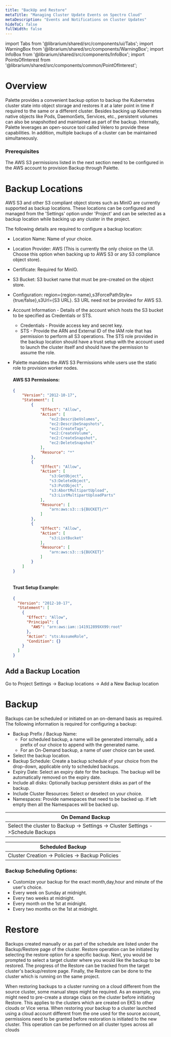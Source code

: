 ```yaml
---
title: "BackUp and Restore"
metaTitle: "Managing Cluster Update Events on Spectro Cloud"
metaDescription: "Events and Notifications on Cluster Updates"
hideToC: false
fullWidth: false
---
```


import Tabs from '@librarium/shared/src/components/ui/Tabs';
import WarningBox from '@librarium/shared/src/components/WarningBox';
import InfoBox from '@librarium/shared/src/components/InfoBox';
import PointsOfInterest from '@librarium/shared/src/components/common/PointOfInterest';

# Overview

Palette provides a convenient backup option to backup the Kubernetes cluster state into object storage and restores it at a later point in time if required to the same or a different cluster. Besides backing up Kubernetes native objects like Pods, DaemonSets, Services, etc., persistent volumes can also be snapshotted and maintained as part of the backup. Internally, Palette leverages an open-source tool called Velero to provide these capabilities. In addition, multiple backups of a cluster can be maintained simultaneously.

### Prerequisites

The AWS S3 permissions listed in the next section need to be configured in the AWS account to provision Backup through Palette.

# Backup Locations

AWS S3 and other S3 compliant object stores such as MinIO are currently supported as backup locations. These locations can be configured and managed from the 'Settings' option under 'Project' and can be selected as a backup location while backing up any cluster in the project.

The following details are required to configure a backup location:

* Location Name: Name of your choice.
* Location Provider: AWS (This is currently the only choice on the UI. Choose this option when backing up to AWS S3 or any S3 compliance object store).
* Certificate: Required for MinIO.
* S3 Bucket: S3 bucket name that must be pre-created on the object store.
* Configuration: region={region-name},s3ForcePathStyle={true/false},s3Url={S3 URL}. S3 URL need not be provided for AWS S3.
* Account Information - Details of the account which hosts the S3 bucket to be specified as Credentials or STS.
    * Credentials - Provide access key and secret key. 
    * STS - Provide the ARN and External ID of the IAM role that has permission to perform all S3 operations. The STS role provided in the backup location should have a trust setup with the account used to launch the cluster itself and should have the permission to assume the role. 
* Palette mandates the AWS S3 Permissions while users use the static role to provision worker nodes.
    #### AWS S3 Permissions:

    ```json
    {
        "Version": "2012-10-17",
        "Statement": [
            {
                "Effect": "Allow",
                "Action": [
                    "ec2:DescribeVolumes",
                    "ec2:DescribeSnapshots",
                    "ec2:CreateTags",
                    "ec2:CreateVolume",
                    "ec2:CreateSnapshot",
                    "ec2:DeleteSnapshot"
                ],
                "Resource": "*"
            },
            {
                "Effect": "Allow",
                "Action": [
                    "s3:GetObject",
                    "s3:DeleteObject",
                    "s3:PutObject",
                    "s3:AbortMultipartUpload",
                    "s3:ListMultipartUploadParts"
                ],
                "Resource": [
                    "arn:aws:s3:::${BUCKET}/*"
                ]
            },
            {
                "Effect": "Allow",
                "Action": [
                    "s3:ListBucket"
                ],
                "Resource": [
                    "arn:aws:s3:::${BUCKET}"
                ]
            }
        ]
    }
     
    ```

    #### Trust Setup Example:

    ```json
    {
      "Version": "2012-10-17",
      "Statement": [
        {
          "Effect": "Allow",
          "Principal": {
            "AWS": "arn:aws:iam::141912899XX99:root"
          },
          "Action": "sts:AssumeRole",
          "Condition": {}
        }
      ]
    }
    ```

## Add a Backup Location

Go to Project Settings -> Backup locations  -> Add a New Backup location


# Backup

Backups can be scheduled or initiated on an on-demand basis as required. The following information is required for configuring a backup:

* Backup Prefix / Backup Name:
	* For scheduled backup, a name will be generated internally, add a prefix of our choice to append with the generated name.
	* For an On-Demand backup, a name of user choice can be used.
* Select the backup location.
* Backup Schedule: Create a backup schedule of your choice from the drop-down, applicable only to scheduled backups.
* Expiry Date: Select an expiry date for the backups. The backup will be automatically removed on the expiry date. 
* Include all disks: Optionally backup persistent disks as part of the backup.
* Include Cluster Resources: Select or deselect on your choice.
* Namespaces: Provide namespaces that need to be backed up. If left empty then all the Namespaces will be backed up.


|On Demand Backup   |
|-------------------|
|Select the cluster to Backup -> Settings -> Cluster Settings ->Schedule Backups| 


|Scheduled Backup |
|-----------------|
|Cluster Creation -> Policies -> Backup Policies|


### Backup Scheduling Options:
* Customize your backup for the exact month,day,hour and minute of the user's choice.
* Every week on Sunday at midnight.
* Every two weeks at midnight.
* Every month on the 1st at midnight.
* Every two months on the 1st at midnight.

# Restore
Backups created manually or as part of the schedule are listed under the Backup/Restore page of the cluster. Restore operation can be initiated by selecting the restore option for a specific backup. Next, you would be prompted to select a target cluster where you would like the backup to be restored. The progress of the Restore can be tracked from the target cluster's backup/restore page. Finally, the Restore can be done to the cluster which is running on the same project.

<WarningBox>
When restoring backups to a cluster running on a cloud different from the source cluster, some manual steps might be required. As an example, you might need to pre-create a storage class on the cluster before initiating Restore. This applies to the clusters which are created on EKS to other clouds or Vice versa.
</WarningBox>

<WarningBox>
When restoring your backup to a cluster launched using a cloud account different from the one used for the source account, permissions need to be granted before restoration is initiated to the new cluster.  
</WarningBox>

<InfoBox>
    This operation can be performed on all cluster types across all clouds
</InfoBox>
